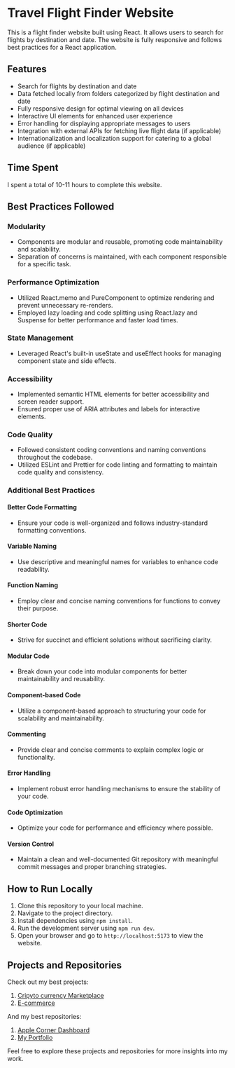 # Travel Flight Finder Website

This is a flight finder website built using React. It allows users to search for flights by destination and date. The website is fully responsive and follows best practices for a React application.

## Features

- Search for flights by destination and date
- Data fetched locally from folders categorized by flight destination and date
- Fully responsive design for optimal viewing on all devices
- Interactive UI elements for enhanced user experience
- Error handling for displaying appropriate messages to users
- Integration with external APIs for fetching live flight data (if applicable)
- Internationalization and localization support for catering to a global audience (if applicable)

## Time Spent

I spent a total of 10-11 hours to complete this website.

## Best Practices Followed

### Modularity

- Components are modular and reusable, promoting code maintainability and scalability.
- Separation of concerns is maintained, with each component responsible for a specific task.

### Performance Optimization

- Utilized React.memo and PureComponent to optimize rendering and prevent unnecessary re-renders.
- Employed lazy loading and code splitting using React.lazy and Suspense for better performance and faster load times.

### State Management

- Leveraged React's built-in useState and useEffect hooks for managing component state and side effects.

### Accessibility

- Implemented semantic HTML elements for better accessibility and screen reader support.
- Ensured proper use of ARIA attributes and labels for interactive elements.

### Code Quality

- Followed consistent coding conventions and naming conventions throughout the codebase.
- Utilized ESLint and Prettier for code linting and formatting to maintain code quality and consistency.

### Additional Best Practices

#### Better Code Formatting

- Ensure your code is well-organized and follows industry-standard formatting conventions.

#### Variable Naming

- Use descriptive and meaningful names for variables to enhance code readability.

#### Function Naming

- Employ clear and concise naming conventions for functions to convey their purpose.

#### Shorter Code

- Strive for succinct and efficient solutions without sacrificing clarity.

#### Modular Code

- Break down your code into modular components for better maintainability and reusability.

#### Component-based Code

- Utilize a component-based approach to structuring your code for scalability and maintainability.

#### Commenting

- Provide clear and concise comments to explain complex logic or functionality.

#### Error Handling

- Implement robust error handling mechanisms to ensure the stability of your code.

#### Code Optimization

- Optimize your code for performance and efficiency where possible.

#### Version Control

- Maintain a clean and well-documented Git repository with meaningful commit messages and proper branching strategies.

## How to Run Locally

1. Clone this repository to your local machine.
2. Navigate to the project directory.
3. Install dependencies using `npm install`.
4. Run the development server using `npm run dev`.
5. Open your browser and go to `http://localhost:5173` to view the website.

## Projects and Repositories

Check out my best projects:

1. [Cripyto currency Marketplace](https://maki-nft-nextjs.vercel.app/)
2. [E-commerce](https://next-bazaar-sigma.vercel.app/)

And my best repositories:

1. [Apple Corner Dashboard](https://github.com/mohammadapon11/apple-corner-dashboard)
2. [My Portfolio](https://github.com/mohammadapon11/old-portfolio)

Feel free to explore these projects and repositories for more insights into my work.
